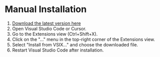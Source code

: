 # Manual Installation

1. [Download the latest version here](assets/vsix/)
2. Open Visual Studio Code or Cursor.
3. Go to the Extensions view (Ctrl+Shift+X).
4. Click on the "..." menu in the top-right corner of the Extensions view.
5. Select "Install from VSIX..." and choose the downloaded file.
6. Restart Visual Studio Code after installation.